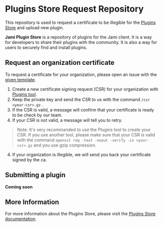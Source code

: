 # Plugins Store Request Repository

This repository is used to request a certificate to be illegible for the [Plugins Store](https://dl.jami.net/plugins) and upload new plugin.

**Jami Plugin Store** is a repository of plugins for the Jami client. It is a way for developers to share their plugins with the community.
It is also a way for users to securely find and install plugins.

## Request an organization certificate

To request a certificate for your organization, please open an issue with the [given template](https://github.com/savoirfairelinux/jami-plugins-store-requests/issues/new?assignees=&labels=organization+plugins+store+request&projects=&template=organization-request.md&title=).

1. Create a new certificate signing request (CSR) for your organization with [Plugins tool](https://git.jami.net/savoirfairelinux/jami-plugins).
2. Keep the private key and send the CSR to us with the command ```/csr <your-csr>.gz``` .
3. If the CSR is valid, a message will confirm that your certificate is ready to be check by our team.
4. If your CSR is not valid, a message will tell you to retry.
> Note: It's very recommanded to use the Plugins tool to create your CSR. If you use another tool,
please make sure that your CSR is valid with the command ```openssl req -text -noout -verify -in <your-csr>.gz``` and you use gzip compression.
4. If your organization is illegible, we will send you back your certificate signed by the ca.

## Submitting a plugin

**Coming soon**

## More Information

For more information about the Plugins Store, please visit the [Plugins Store documentation](https://git.jami.net/savoirfairelinux/jami-docs/-/blob/master/developer/jami-plugins-certificate.md).